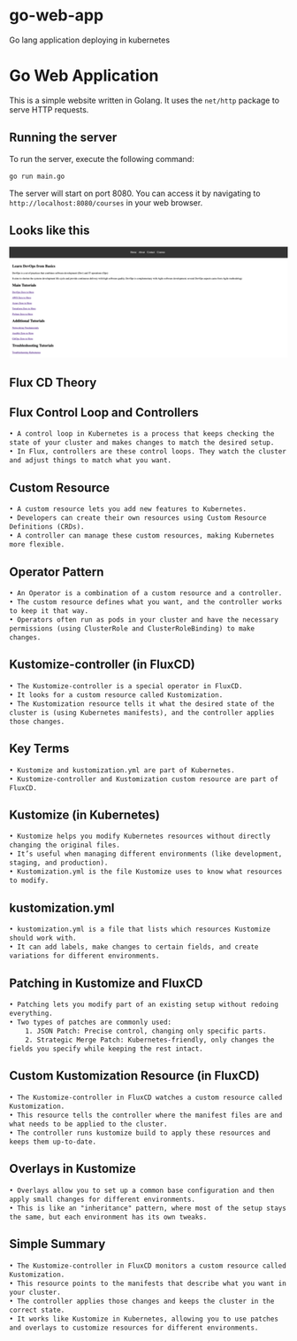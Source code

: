 # go-web-app
Go lang application deploying in kubernetes


# Go Web Application

This is a simple website written in Golang. It uses the `net/http` package to serve HTTP requests.

## Running the server

To run the server, execute the following command:

```bash
go run main.go
```

The server will start on port 8080. You can access it by navigating to `http://localhost:8080/courses` in your web browser.

## Looks like this

![Website](static/images/golang-website.png)

## Flux CD Theory

## Flux Control Loop and Controllers
	• A control loop in Kubernetes is a process that keeps checking the state of your cluster and makes changes to match the desired setup.
	• In Flux, controllers are these control loops. They watch the cluster and adjust things to match what you want.
## Custom Resource
	• A custom resource lets you add new features to Kubernetes.
	• Developers can create their own resources using Custom Resource Definitions (CRDs).
	• A controller can manage these custom resources, making Kubernetes more flexible.
## Operator Pattern
	• An Operator is a combination of a custom resource and a controller.
	• The custom resource defines what you want, and the controller works to keep it that way.
	• Operators often run as pods in your cluster and have the necessary permissions (using ClusterRole and ClusterRoleBinding) to make changes.
## Kustomize-controller (in FluxCD)
	• The Kustomize-controller is a special operator in FluxCD.
	• It looks for a custom resource called Kustomization.
	• The Kustomization resource tells it what the desired state of the cluster is (using Kubernetes manifests), and the controller applies those changes.
## Key Terms
	• Kustomize and kustomization.yml are part of Kubernetes.
	• Kustomize-controller and Kustomization custom resource are part of FluxCD.
## Kustomize (in Kubernetes)
	• Kustomize helps you modify Kubernetes resources without directly changing the original files.
	• It’s useful when managing different environments (like development, staging, and production).
	• Kustomization.yml is the file Kustomize uses to know what resources to modify.
## kustomization.yml
	• kustomization.yml is a file that lists which resources Kustomize should work with.
	• It can add labels, make changes to certain fields, and create variations for different environments.
## Patching in Kustomize and FluxCD
	• Patching lets you modify part of an existing setup without redoing everything.
	• Two types of patches are commonly used:
		1. JSON Patch: Precise control, changing only specific parts.
		2. Strategic Merge Patch: Kubernetes-friendly, only changes the fields you specify while keeping the rest intact.
## Custom Kustomization Resource (in FluxCD)
	• The Kustomize-controller in FluxCD watches a custom resource called Kustomization.
	• This resource tells the controller where the manifest files are and what needs to be applied to the cluster.
	• The controller runs kustomize build to apply these resources and keeps them up-to-date.
## Overlays in Kustomize
	• Overlays allow you to set up a common base configuration and then apply small changes for different environments.
	• This is like an "inheritance" pattern, where most of the setup stays the same, but each environment has its own tweaks.


## Simple Summary
	• The Kustomize-controller in FluxCD monitors a custom resource called Kustomization.
	• This resource points to the manifests that describe what you want in your cluster.
	• The controller applies those changes and keeps the cluster in the correct state.
	• It works like Kustomize in Kubernetes, allowing you to use patches and overlays to customize resources for different environments.

